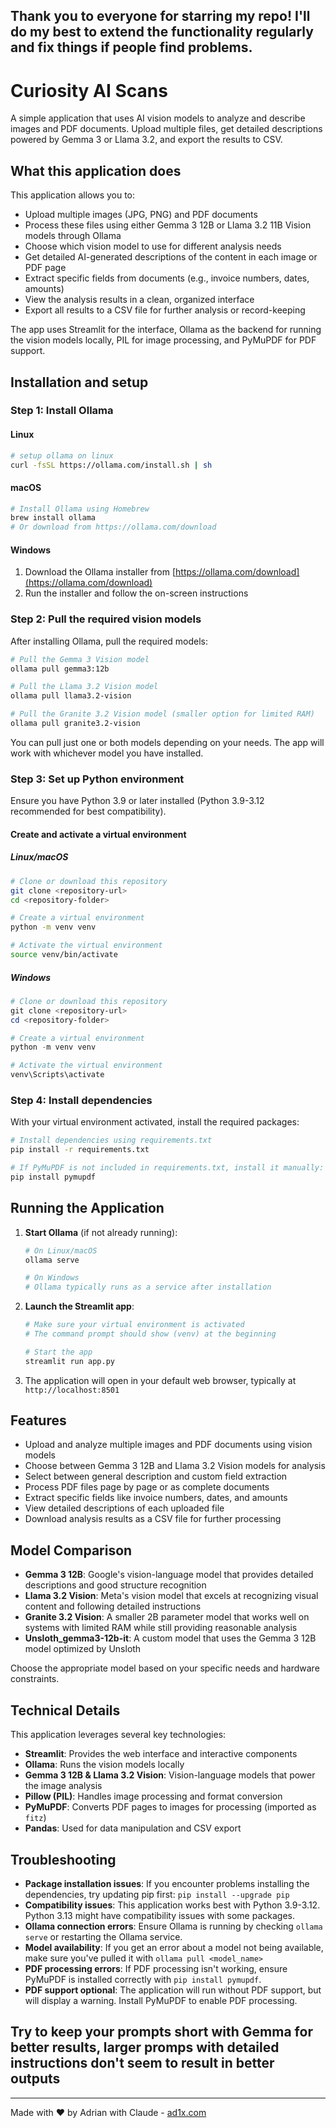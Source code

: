 ## Thank you to everyone for starring my repo! I'll do my best to extend the functionality regularly and fix things if people find problems. 

# Curiosity AI Scans

A simple application that uses AI vision models to analyze and describe images and PDF documents. Upload multiple files, get detailed descriptions powered by Gemma 3 or Llama 3.2, and export the results to CSV.

## What this application does

This application allows you to:

- Upload multiple images (JPG, PNG) and PDF documents
- Process these files using either Gemma 3 12B or Llama 3.2 11B Vision models through Ollama
- Choose which vision model to use for different analysis needs
- Get detailed AI-generated descriptions of the content in each image or PDF page
- Extract specific fields from documents (e.g., invoice numbers, dates, amounts)
- View the analysis results in a clean, organized interface
- Export all results to a CSV file for further analysis or record-keeping

The app uses Streamlit for the interface, Ollama as the backend for running the vision models locally, PIL for image processing, and PyMuPDF for PDF support.

## Installation and setup

### Step 1: Install Ollama

#### Linux
```bash
# setup ollama on linux 
curl -fsSL https://ollama.com/install.sh | sh
```

#### macOS
```bash
# Install Ollama using Homebrew
brew install ollama
# Or download from https://ollama.com/download
```

#### Windows
1. Download the Ollama installer from [https://ollama.com/download](https://ollama.com/download)
2. Run the installer and follow the on-screen instructions

### Step 2: Pull the required vision models

After installing Ollama, pull the required models:

```bash
# Pull the Gemma 3 Vision model 
ollama pull gemma3:12b

# Pull the Llama 3.2 Vision model
ollama pull llama3.2-vision

# Pull the Granite 3.2 Vision model (smaller option for limited RAM)
ollama pull granite3.2-vision
```

You can pull just one or both models depending on your needs. The app will work with whichever model you have installed.

### Step 3: Set up Python environment

Ensure you have Python 3.9 or later installed (Python 3.9-3.12 recommended for best compatibility).

#### Create and activate a virtual environment

##### Linux/macOS
```bash
# Clone or download this repository
git clone <repository-url>
cd <repository-folder>

# Create a virtual environment
python -m venv venv

# Activate the virtual environment
source venv/bin/activate
```

##### Windows
```powershell
# Clone or download this repository
git clone <repository-url>
cd <repository-folder>

# Create a virtual environment
python -m venv venv

# Activate the virtual environment
venv\Scripts\activate
```

### Step 4: Install dependencies

With your virtual environment activated, install the required packages:
```bash
# Install dependencies using requirements.txt
pip install -r requirements.txt

# If PyMuPDF is not included in requirements.txt, install it manually:
pip install pymupdf
```

## Running the Application

1. **Start Ollama** (if not already running):
   ```bash
   # On Linux/macOS
   ollama serve
   
   # On Windows
   # Ollama typically runs as a service after installation
   ```

2. **Launch the Streamlit app**:
   ```bash
   # Make sure your virtual environment is activated
   # The command prompt should show (venv) at the beginning
   
   # Start the app
   streamlit run app.py
   ```

3. The application will open in your default web browser, typically at `http://localhost:8501`

## Features

- Upload and analyze multiple images and PDF documents using vision models
- Choose between Gemma 3 12B and Llama 3.2 Vision models for analysis
- Select between general description and custom field extraction
- Process PDF files page by page or as complete documents
- Extract specific fields like invoice numbers, dates, and amounts
- View detailed descriptions of each uploaded file
- Download analysis results as a CSV file for further processing

## Model Comparison

- **Gemma 3 12B**: Google's vision-language model that provides detailed descriptions and good structure recognition
- **Llama 3.2 Vision**: Meta's vision model that excels at recognizing visual content and following detailed instructions
- **Granite 3.2 Vision**: A smaller 2B parameter model that works well on systems with limited RAM while still providing reasonable analysis
- **Unsloth_gemma3-12b-it**: A custom model that uses the Gemma 3 12B model optimized by Unsloth 

Choose the appropriate model based on your specific needs and hardware constraints.

## Technical Details

This application leverages several key technologies:

- **Streamlit**: Provides the web interface and interactive components
- **Ollama**: Runs the vision models locally 
- **Gemma 3 12B & Llama 3.2 Vision**: Vision-language models that power the image analysis
- **Pillow (PIL)**: Handles image processing and format conversion
- **PyMuPDF**: Converts PDF pages to images for processing (imported as `fitz`)
- **Pandas**: Used for data manipulation and CSV export

## Troubleshooting

- **Package installation issues**: If you encounter problems installing the dependencies, try updating pip first: `pip install --upgrade pip`
- **Compatibility issues**: This application works best with Python 3.9-3.12. Python 3.13 might have compatibility issues with some packages.
- **Ollama connection errors**: Ensure Ollama is running by checking `ollama serve` or restarting the Ollama service.
- **Model availability**: If you get an error about a model not being available, make sure you've pulled it with `ollama pull <model_name>`
- **PDF processing errors**: If PDF processing isn't working, ensure PyMuPDF is installed correctly with `pip install pymupdf`.
- **PDF support optional**: The application will run without PDF support, but will display a warning. Install PyMuPDF to enable PDF processing.

## Try to keep your prompts short with Gemma for better results, larger promps with detailed instructions don't seem to result in better outputs
---

Made with ❤️ by Adrian with Claude - [ad1x.com](https://ad1x.com)
